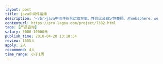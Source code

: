 ```yaml
---                
layout: post       
title: java中间件运维           
description: '</br>java中间件综合运维方案。性价比及稳定性兼顾。对websphere，weblogic，tomcat，jboss等主流中间件有深入了解，能够做出详细对比方案</br>'     
contenturl: https://pro.lagou.com/project/7382.html      
tags: [产品咨询]            
salary: 5000-10000元          
publish_time: 2018-04-20 13:18:34         
review: 1555人                   
apply: 2人                   
recommend: 4人                   
time_range: 小于1周              
---                 
```

